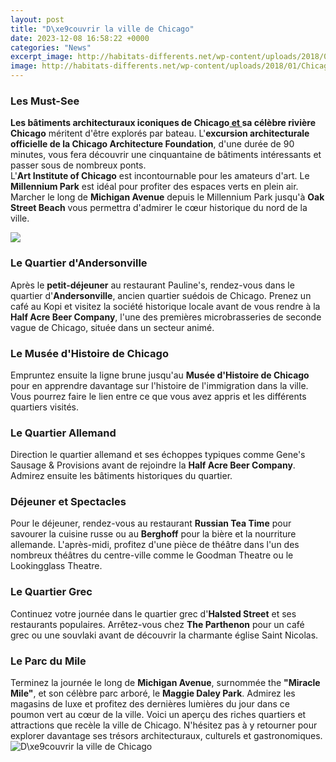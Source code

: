 ```yaml
---
layout: post
title: "D\xe9couvrir la ville de Chicago"
date: 2023-12-08 16:58:22 +0000
categories: "News"
excerpt_image: http://habitats-differents.net/wp-content/uploads/2018/01/Chicago.jpg
image: http://habitats-differents.net/wp-content/uploads/2018/01/Chicago.jpg
---
```


### Les Must-See
**Les bâtiments architecturaux iconiques de Chicago[ et ](https://travelokla.github.io/2024-01-07-pourquoi-si-peu-de-touristes-mexicains-visitent-palau-une-analyse-des-obstacles-et-des-opportunit-xe9s/)sa célèbre rivière Chicago** méritent d'être explorés par bateau. L'**excursion architecturale officielle de la Chicago Architecture Foundation**, d'une durée de 90 minutes, vous fera découvrir une cinquantaine de bâtiments intéressants et passer sous de nombreux ponts.  
L'**Art Institute of Chicago** est incontournable pour les amateurs d'art. Le **Millennium Park** est idéal pour profiter des espaces verts en plein air. Marcher le long de **Michigan Avenue** depuis le Millennium Park jusqu'à **Oak Street Beach** vous permettra d'admirer le cœur historique du nord de la ville.

![](https://assets.afcdn.com/story/20190721/2016889_w2832h1590c1cx363cy241cxt0cyt0cxb725cyb482.jpg)
### Le Quartier d'Andersonville
Après le **petit-déjeuner** au restaurant Pauline's, rendez-vous dans le quartier d'**Andersonville**, ancien quartier suédois de Chicago. Prenez un café au Kopi et visitez la société historique locale avant de vous rendre à la **Half Acre Beer Company**, l'une des premières microbrasseries de seconde vague de Chicago, située dans un secteur animé. 
### Le Musée d'Histoire de Chicago
Empruntez ensuite la ligne brune jusqu'au **Musée d'Histoire de Chicago** pour en apprendre davantage sur l'histoire de l'immigration dans la ville. Vous pourrez faire le lien entre ce que vous avez appris et les différents quartiers visités. 
### Le Quartier Allemand
Direction le quartier allemand et ses échoppes typiques comme Gene's Sausage & Provisions avant de rejoindre la **Half Acre Beer Company**. Admirez ensuite les bâtiments historiques du quartier.
### Déjeuner et Spectacles
Pour le déjeuner, rendez-vous au restaurant **Russian Tea Time** pour savourer la cuisine russe ou au **Berghoff** pour la bière et la nourriture allemande. L'après-midi, profitez d'une pièce de théâtre dans l'un des nombreux théâtres du centre-ville comme le Goodman Theatre ou le Lookingglass Theatre.
### Le Quartier Grec 
Continuez votre journée dans le quartier grec d'**Halsted Street** et ses restaurants populaires. Arrêtez-vous chez **The Parthenon** pour un café grec ou une souvlaki avant de découvrir la charmante église Saint Nicolas. 
### Le Parc du Mile 
Terminez la journée le long de **Michigan Avenue**, surnommée the **"Miracle Mile"**, et son célèbre parc arboré, le **Maggie Daley Park**. Admirez les magasins de luxe et profitez des dernières lumières du jour dans ce poumon vert au cœur de la ville.
Voici un aperçu des riches quartiers et attractions que recèle la ville de Chicago. N'hésitez pas à y retourner pour explorer davantage ses trésors architecturaux, culturels et gastronomiques.
![D\xe9couvrir la ville de Chicago](http://habitats-differents.net/wp-content/uploads/2018/01/Chicago.jpg)